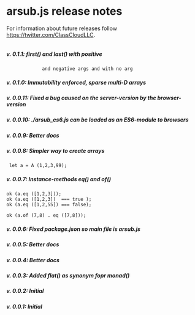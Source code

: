 # arsub.js release notes


For information about future releases
follow https://twitter.com/ClassCloudLLC.

######

##### v. 0.1.1:  first() and last() with positive
                 and negative args and with no arg

##### v. 0.1.0: Immutability enforced, sparse multi-D arrays
##### v. 0.0.11:  Fixed a bug caused on the server-version by the browser-version

##### v. 0.0.10: ./arsub_es6.js can be loaded as an ES6-module to browsers

##### v. 0.0.9: Better docs

##### v. 0.0.8: Simpler way to create arrays

     let a = A (1,2,3,99);

##### v. 0.0.7: Instance-methods eq() and of()

    ok (a.eq ([1,2,3]));
    ok (a.eq ([1,2,3])  === true );
    ok (a.eq ([1,2,55]) === false);

    ok (a.of (7,8) . eq ([7,8]));

##### v. 0.0.6: Fixed package.json so main file is arsub.js
##### v. 0.0.5: Better docs
##### v. 0.0.4: Better docs
##### v. 0.0.3: Added flat() as synonym fopr monad()
##### v. 0.0.2: Initial
##### v. 0.0.1: Initial
